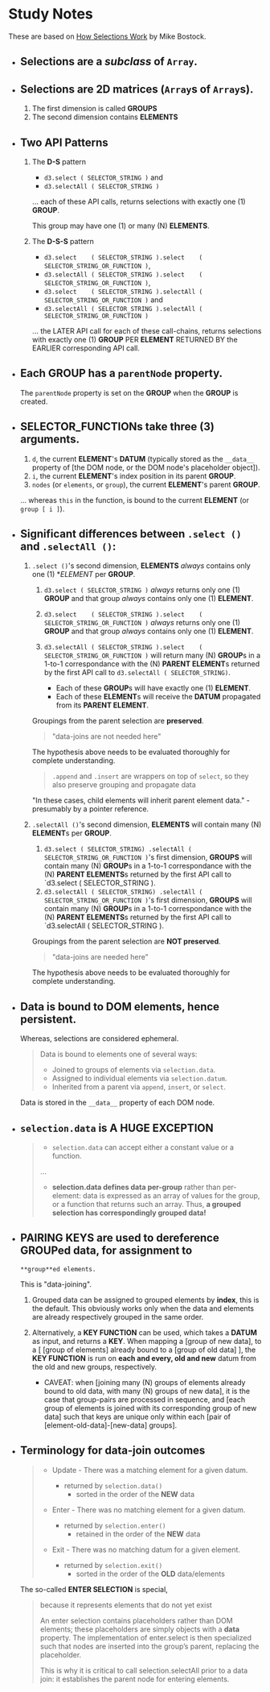 # Study Notes

These are based on [How Selections Work](https://bost.ocks.org/mike/selection/)
by Mike Bostock.

-   ## Selections are a *subclass* of `Array`.

-   ## Selections are 2D matrices (`Array`s of `Array`s).

    1.  The first dimension is called **GROUPS**
    2.  The second dimension contains **ELEMENTS**

-   ## Two API Patterns

    1.  The **D-S** pattern

        -   `d3.select ( SELECTOR_STRING )` and
        -   `d3.selectAll ( SELECTOR_STRING )` 
        
        ... each of these API calls, returns selections with exactly one (1) **GROUP**.

        This group may have one (1) or many (N) **ELEMENTS**.

    2.  The **D-S-S** pattern

        -   `d3.select    ( SELECTOR_STRING ).select    ( SELECTOR_STRING_OR_FUNCTION )`,
        -   `d3.selectAll ( SELECTOR_STRING ).select    ( SELECTOR_STRING_OR_FUNCTION )`,
        -   `d3.select    ( SELECTOR_STRING ).selectAll ( SELECTOR_STRING_OR_FUNCTION )` and 
        -   `d3.selectAll ( SELECTOR_STRING ).selectAll ( SELECTOR_STRING_OR_FUNCTION )`

        ... the LATER API call for each of these call-chains, returns
        selections with exactly one (1) **GROUP** PER **ELEMENT** RETURNED BY
        the EARLIER corresponding API call.

-   ## Each **GROUP** has a `parentNode` property.

    The `parentNode` property is set on the **GROUP** when the **GROUP** is
    created.

-   ## **SELECTOR_FUNCTION**s take three (3) arguments.

    1.  `d`, the current **ELEMENT**'s **DATUM** (typically stored as the
        `__data__` property of [the DOM node, or the DOM node's placeholder
        object]).
    2.  `i`, the current **ELEMENT**'s index position in its parent **GROUP**.
    3.  `nodes` (or `elements`, or `group`), the current **ELEMENT**'s parent
        **GROUP**.

    ... whereas `this` in the function, is bound to the current **ELEMENT** (or
    `group [ i ]`).

-   ## Significant differences between `.select ()` and `.selectAll ()`:

    1.  `.select ()`'s second dimension, **ELEMENTS** *always* contains only one
        (1) **ELEMENT* per **GROUP**.

        1.  `d3.select ( SELECTOR_STRING )` *always* returns only one (1)
            **GROUP** and that group *always* contains only one (1) **ELEMENT**.
        2.  `d3.select    ( SELECTOR_STRING ).select    (
            SELECTOR_STRING_OR_FUNCTION )` *always* returns only one (1)
            **GROUP** and that group *always* contains only one (1) **ELEMENT**.
        3.  `d3.selectAll ( SELECTOR_STRING ).select    (
            SELECTOR_STRING_OR_FUNCTION )` will return many (N) **GROUP**s in a
            1-to-1 correspondance with the (N) **PARENT ELEMENT**s returned by the
            first API call to `d3.selectAll ( SELECTOR_STRING)`.
            
            -   Each of these **GROUP**s will have exactly one (1) **ELEMENT**.
            -   Each of these **ELEMENT**s will receive the **DATUM** propagated
                from its **PARENT ELEMENT**.

        Groupings from the parent selection are **preserved**. 

        >   "data-joins are not needed here"

        The hypothesis above needs to be evaluated thoroughly for complete
        understanding.

        >   `.append` and `.insert` are wrappers on top of `select`, so they
        >   also preserve grouping and propagate data

        "In these cases, child elements will inherit parent element data." -
        presumably by a pointer reference.

    2.  `.selectAll ()`'s second dimension, **ELEMENTS** will contain many (N)
        **ELEMENT**s per **GROUP**.
    
        1.  `d3.select ( SELECTOR_STRING) .selectAll (
            SELECTOR_STRING_OR_FUNCTION )`'s first dimension, **GROUPS** will contain
            many (N) **GROUP**s in a 1-to-1 correspondance with the (N) **PARENT
            ELEMENTS**s returned by the first API call to `d3.select (
            SELECTOR_STRING ).
        2.  `d3.selectAll ( SELECTOR_STRING) .selectAll (
            SELECTOR_STRING_OR_FUNCTION )`'s first dimension, **GROUPS** will contain
            many (N) **GROUP**s in a 1-to-1 correspondance with the (N) **PARENT
            ELEMENTS**s returned by the first API call to `d3.selectAll (
            SELECTOR_STRING ).

        Groupings from the parent selection are **NOT preserved**.

        >   "data-joins are needed here"

        The hypothesis above needs to be evaluated thoroughly for complete
        understanding.

-   ## Data is bound to DOM elements, hence persistent.

    Whereas, selections are considered ephemeral.       

    >   Data is bound to elements one of several ways:
    >   
    >   -   Joined to groups of elements via `selection.data`.
    >   -   Assigned to individual elements via `selection.datum`.
    >   -   Inherited from a parent via `append`, `insert`, or `select`.

    Data is stored in the `__data__` property of each DOM node.

-   ## `selection.data` is A **HUGE EXCEPTION**

    >   -   `selection.data` can accept either a constant value or a function.
    >
    >   ...
    >
    >   -   **selection.data defines data per-group** rather than per-element: data
    >       is expressed as an array of values for the group, or a function that
    >       returns such an array. Thus, **a grouped selection has correspondingly
    >       grouped data!**

-   ##  **PAIRING KEYS** are used to dereference **GROUP**ed data, for assignment to
        **group**ed elements.

    This is "data-joining".

    1.  Grouped data can be assigned to grouped elements by **__index__**, this
        is the default. This obviously works only when the data and elements are
        already respectively grouped in the same order.

    2.  Alternatively, a **KEY FUNCTION** can be used, which takes a **DATUM**
        as input, and returns a **KEY**. When mapping a [group of new data], to a
        [ [group of elements] already bound to a [group of old data] ], the **KEY
        FUNCTION** is run on **__each and every, old and new__** datum from the
        old and new groups, respectively.

        -   CAVEAT: when [joining many (N) groups of elements already bound to
            old data, with many (N) groups of new data], it is the case that
            group-pairs are processed in sequence, and [each group of elements is
            joined with its corresponding group of new data] such that keys are
            unique only within each [pair of [element-old-data]-[new-data]
            groups].

-   ## Terminology for data-join outcomes

    >   -   Update - There was a matching element for a given datum.
    >       -   returned by `selection.data()`
    >           -   sorted in the order of the **NEW** data
    >
    >   -   Enter - There was no matching element for a given datum.
    >       -   returned by `selection.enter()`
    >           -   retained in the order of the **NEW** data
    >
    >   -   Exit - There was no matching datum for a given element.
    >       -   returned by `selection.exit()`
    >           -   sorted in the order of the **OLD** data/elements

    The so-called **ENTER SELECTION** is special,  

    >   because it represents elements that do not yet exist
    >
    >   An enter selection contains placeholders rather than DOM elements; these
    >   placeholders are simply objects with a __data__ property. The
    >   implementation of enter.select is then specialized such that nodes are
    >   inserted into the group’s parent, replacing the placeholder. 
    >
    >   This is why it is critical to call selection.selectAll prior to a data
    >   join: it establishes the parent node for entering elements.



